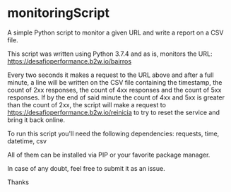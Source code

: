 # monitoringScript
A simple Python script to monitor a given URL and write a report on a CSV file.

This script was written using Python 3.7.4 and as is, monitors the URL: https://desafioperformance.b2w.io/bairros

Every two seconds it makes a request to the URL above and after a full minute, a line will be written on the CSV file containing the timestamp, the count of 2xx responses, the count of 4xx responses and the count of 5xx responses. 
If by the end of said minute the count of 4xx and 5xx is greater than the count of 2xx, the script will make a request to https://desafioperformance.b2w.io/reinicia to try to reset the service and bring it back online. 


To run this script you'll need the following dependencies: 
requests,
time,
datetime,
csv

All of them can be installed via PIP or your favorite package manager.

In case of any doubt, feel free to submit it as an issue. 

Thanks
